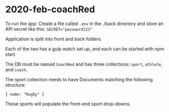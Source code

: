 # 2020-feb-coachRed

To run the app:
Create a file called `.env` in the ./back directory and store an API secret like this: `SECRET="password123"`

Application is split into front and back folders. 

Each of the two has a gulp watch set up, and each can be started with npm start. 

The DB must be named `CoachRed` and has three collections: `sport`, `athlete`, and `coach`.

The sport collection needs to have Documents matching the following structure:

```
{ name: "Rugby" }
```

These sports will populate the front-end sport drop-downs.

